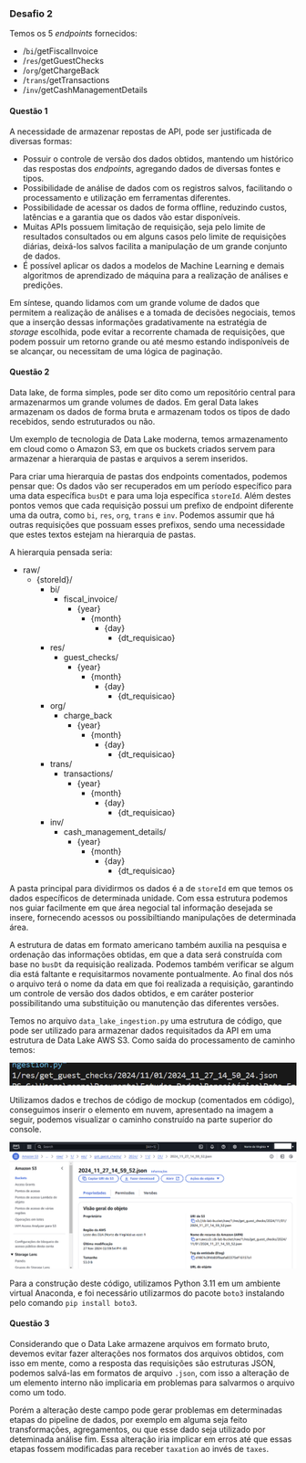 ### Desafio 2

Temos os 5 *endpoints* fornecidos:
- /`bi`/getFiscalInvoice
- /`res`/getGuestChecks
- /`org`/getChargeBack
- /`trans`/getTransactions
- /`inv`/getCashManagementDetails

#### Questão 1

A necessidade de armazenar repostas de API, pode ser justificada de diversas formas:
- Possuir o controle de versão dos dados obtidos, mantendo um histórico das respostas dos *endpoints*, agregando dados de diversas fontes e tipos. 
- Possibilidade de análise de dados com os registros salvos, facilitando o processamento e utilização em ferramentas diferentes.
- Possibilidade de acessar os dados de forma offline, reduzindo custos, latências e a garantia que os dados vão estar disponíveis.
- Muitas APIs possuem limitação de requisição, seja pelo limite de resultados consultados ou em alguns casos pelo limite de requisições diárias, deixá-los salvos facilita a manipulação de um grande conjunto de dados.
- É possível aplicar os dados a modelos de Machine Learning e demais algoritmos de aprendizado de máquina para a realização de análises e predições.

Em síntese, quando lidamos com um grande volume de dados que permitem a realização de análises e a tomada de decisões negociais, temos que a inserção dessas informações gradativamente na estratégia de *storage* escolhida, pode evitar a recorrente chamada de requisições, que podem possuir um retorno grande ou até mesmo estando indisponíveis de se alcançar, ou necessitam de uma lógica de paginação.

#### Questão 2

Data lake, de forma simples, pode ser dito como um repositório central para armazenarmos um grande volumes de dados. Em geral Data lakes armazenam os dados de forma bruta e armazenam todos os tipos de dado recebidos, sendo estruturados ou não.

Um exemplo de tecnologia de Data Lake moderna, temos armazenamento em cloud como o Amazon S3, em que os buckets criados servem para armazenar a hierarquia de pastas e arquivos a serem inseridos.

Para criar uma hierarquia de pastas dos endpoints comentados, podemos pensar que: Os dados vão ser recuperados em um período específico para uma data específica `busDt` e para uma loja específica `storeId`. Além destes pontos vemos que cada requisição possui um prefixo de endpoint diferente uma da outra, como `bi`, `res`, `org`, `trans` e `inv`. Podemos assumir que há outras requisições que possuam esses prefixos, sendo uma necessidade que estes textos estejam na hierarquia de pastas.

A hierarquia pensada seria:
- raw/
  - {storeId}/
    - bi/
      - fiscal_invoice/
        - {year}
          - {month}
            - {day}
              - {dt_requisicao}
    - res/
      - guest_checks/
        - {year}
          - {month}
            - {day}
              - {dt_requisicao}
    - org/
      - charge_back
        - {year}
          - {month}
            - {day}
              - {dt_requisicao}
    - trans/
      - transactions/
        - {year}
          - {month}
            - {day}
              - {dt_requisicao}
    - inv/
      - cash_management_details/
        - {year}
          - {month}
            - {day}
              - {dt_requisicao}

A pasta principal para dividirmos os dados é a de `storeId` em que temos os dados específicos de determinada unidade. Com essa estrutura podemos nos guiar facilmente em que área negocial tal informação desejada se insere, fornecendo acessos ou possibiltiando manipulações de determinada área. 

A estrutura de datas em formato americano também auxilia na pesquisa e ordenação das informações obtidas, em que a data será construída com base no `busDt` da requisição realizada. Podemos também verificar se algum dia está faltante e requisitarmos novamente pontualmente. Ao final dos nós o arquivo terá o nome da data em que foi realizada a requisição, garantindo um controle de versão dos dados obtidos, e em caráter posterior possibilitando uma substituição ou manutenção das diferentes versões.

Temos no arquivo `data_lake_ingestion.py` uma estrutura de código, que pode ser utilizado para armazenar dados requisitados da API em uma estrutura de Data Lake AWS S3. Como saída do processamento de caminho temos:

![Estrutura caminho de ingestão](saida_url_python.png "Caminho gerado pelo código")

Utilizamos dados e trechos de código de mockup (comentados em código), conseguimos inserir o elemento em nuvem, apresentado na imagem a seguir, podemos visualizar o caminho construído na parte superior do console.

![Arquivo na S3](arquivo_json_s3.png "Arquivo na S3")

Para a construção deste código, utilizamos Python 3.11 em um ambiente virtual Anaconda, e foi necessário utilizarmos do pacote `boto3` instalando pelo comando `pip install boto3`.


#### Questão 3

Considerando que o Data Lake armazene arquivos em formato bruto, devemos evitar fazer alterações nos formatos dos arquivos obtidos, com isso em mente, como a resposta das requisições são estruturas JSON, podemos salvá-las em formatos de arquivo `.json`, com isso a alteração de um elemento interno não implicaria em problemas para salvarmos o arquivo como um todo.

Porém a alteração deste campo pode gerar problemas em determinadas etapas do pipeline de dados, por exemplo em alguma seja feito transformações, agregamentos, ou que esse dado seja utilizado por deteminada análise fim. Essa alteração iria implicar em erros até que essas etapas fossem modificadas para receber `taxation` ao invés de `taxes`.


